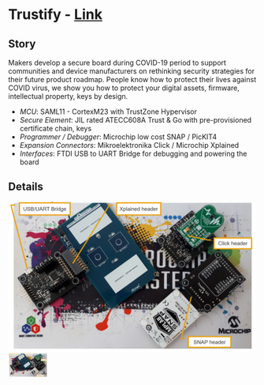 **Trustify** - [Link](https://)
====================================================

**Story**
------------------------
Makers develop a secure board during COVID-19 period to support communities and device manufacturers on rethinking security strategies for their future product roadmap. People know how to protect their lives against COVID virus, we show you how to protect your digital assets, firmware, intellectual property, keys by design. 

  - *MCU*: SAML11 - CortexM23 with TrustZone Hypervisor 
  - *Secure Element*: JIL rated ATECC608A Trust & Go with pre-provisioned certificate chain, keys
  - *Programmer / Debugger*: Microchip low cost SNAP / PicKIT4
  - *Expansion Connectors*: Mikroelektronika Click / Microchip Xplained
  - *Interfaces*: FTDI USB to UART Bridge for debugging and powering the board

**Details**
------------------------

![Trustify](images/overview.png)<img src="images/overview.png" height="48" width="80">
